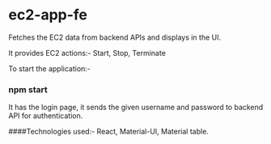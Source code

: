 # ec2-app-fe

Fetches the EC2 data from backend APIs and displays in the UI.

It provides EC2 actions:-  Start, Stop, Terminate

To start the application:-
### npm start

It has the login page, it sends the given username and password to backend API for authentication.

####Technologies used:- React, Material-UI, Material table.
